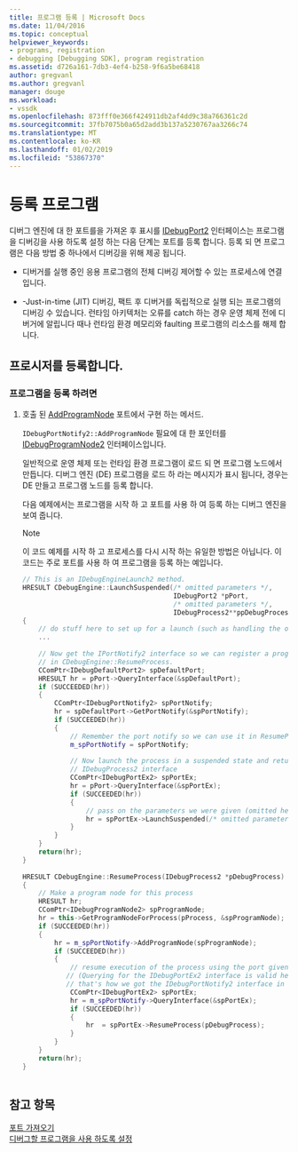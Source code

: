 ```yaml
---
title: 프로그램 등록 | Microsoft Docs
ms.date: 11/04/2016
ms.topic: conceptual
helpviewer_keywords:
- programs, registration
- debugging [Debugging SDK], program registration
ms.assetid: d726a161-7db3-4ef4-b258-9f6a5be68418
author: gregvanl
ms.author: gregvanl
manager: douge
ms.workload:
- vssdk
ms.openlocfilehash: 873fff0e366f424911db2af4dd9c38a766361c2d
ms.sourcegitcommit: 37fb7075b0a65d2add3b137a5230767aa3266c74
ms.translationtype: MT
ms.contentlocale: ko-KR
ms.lasthandoff: 01/02/2019
ms.locfileid: "53867370"
---
```

# <a name="register-the-program"></a>등록 프로그램
디버그 엔진에 대 한 포트를을 가져온 후 표시를 [IDebugPort2](../../extensibility/debugger/reference/idebugport2.md) 인터페이스는 프로그램을 디버깅을 사용 하도록 설정 하는 다음 단계는 포트를 등록 합니다. 등록 되 면 프로그램은 다음 방법 중 하나에서 디버깅을 위해 제공 됩니다.  
  
-   디버거를 실행 중인 응용 프로그램의 전체 디버깅 제어할 수 있는 프로세스에 연결입니다.  
  
-   -Just-in-time (JIT) 디버깅, 팩트 후 디버거를 독립적으로 실행 되는 프로그램의 디버깅 수 있습니다. 런타임 아키텍처는 오류를 catch 하는 경우 운영 체제 전에 디버거에 알립니다 때나 런타임 환경 메모리와 faulting 프로그램의 리소스를 해제 합니다.  
  
## <a name="registering-procedure"></a>프로시저를 등록합니다.  
  
### <a name="to-register-your-program"></a>프로그램을 등록 하려면  
  
1.  호출 된 [AddProgramNode](../../extensibility/debugger/reference/idebugportnotify2-addprogramnode.md) 포트에서 구현 하는 메서드.  
  
     `IDebugPortNotify2::AddProgramNode` 필요에 대 한 포인터를 [IDebugProgramNode2](../../extensibility/debugger/reference/idebugprogramnode2.md) 인터페이스입니다.  
  
     일반적으로 운영 체제 또는 런타임 환경 프로그램이 로드 되 면 프로그램 노드에서 만듭니다. 디버그 엔진 (DE) 프로그램을 로드 하 라는 메시지가 표시 됩니다, 경우는 DE 만들고 프로그램 노드를 등록 합니다.  
  
     다음 예제에서는 프로그램을 시작 하 고 포트를 사용 하 여 등록 하는 디버그 엔진을 보여 줍니다.  
  
    > [!NOTE]
    >  이 코드 예제를 시작 하 고 프로세스를 다시 시작 하는 유일한 방법은 아닙니다. 이 코드는 주로 포트를 사용 하 여 프로그램을 등록 하는 예입니다.  
  
    ```cpp  
    // This is an IDebugEngineLaunch2 method.  
    HRESULT CDebugEngine::LaunchSuspended(/* omitted parameters */,  
                                          IDebugPort2 *pPort,  
                                          /* omitted parameters */,  
                                          IDebugProcess2**ppDebugProcess)  
    {  
        // do stuff here to set up for a launch (such as handling the other parameters)  
        ...  
  
        // Now get the IPortNotify2 interface so we can register a program node  
        // in CDebugEngine::ResumeProcess.  
        CComPtr<IDebugDefaultPort2> spDefaultPort;  
        HRESULT hr = pPort->QueryInterface(&spDefaultPort);  
        if (SUCCEEDED(hr))  
        {  
            CComPtr<IDebugPortNotify2> spPortNotify;  
            hr = spDefaultPort->GetPortNotify(&spPortNotify);  
            if (SUCCEEDED(hr))  
            {  
                // Remember the port notify so we can use it in ResumeProcess.  
                m_spPortNotify = spPortNotify;  
  
                // Now launch the process in a suspended state and return the  
                // IDebugProcess2 interface  
                CComPtr<IDebugPortEx2> spPortEx;  
                hr = pPort->QueryInterface(&spPortEx);  
                if (SUCCEEDED(hr))  
                {  
                    // pass on the parameters we were given (omitted here)  
                    hr = spPortEx->LaunchSuspended(/* omitted parameters */,ppDebugProcess)  
                }  
            }  
        }  
        return(hr);  
    }  
  
    HRESULT CDebugEngine::ResumeProcess(IDebugProcess2 *pDebugProcess)  
    {  
        // Make a program node for this process  
        HRESULT hr;  
        CComPtr<IDebugProgramNode2> spProgramNode;  
        hr = this->GetProgramNodeForProcess(pProcess, &spProgramNode);  
        if (SUCCEEDED(hr))  
        {  
            hr = m_spPortNotify->AddProgramNode(spProgramNode);  
            if (SUCCEEDED(hr))  
            {  
                // resume execution of the process using the port given to us earlier.  
               // (Querying for the IDebugPortEx2 interface is valid here since  
               // that's how we got the IDebugPortNotify2 interface in the first place.)  
                CComPtr<IDebugPortEx2> spPortEx;  
                hr = m_spPortNotify->QueryInterface(&spPortEx);  
                if (SUCCEEDED(hr))  
                {  
                    hr  = spPortEx->ResumeProcess(pDebugProcess);  
                }  
            }  
        }  
        return(hr);  
    }  
  
    ```  
  
## <a name="see-also"></a>참고 항목  
 [포트 가져오기](../../extensibility/debugger/getting-a-port.md)   
 [디버그할 프로그램을 사용 하도록 설정](../../extensibility/debugger/enabling-a-program-to-be-debugged.md)